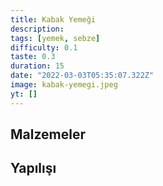```yaml
---
title: Kabak Yemeği
description:
tags: [yemek, sebze]
difficulty: 0.1
taste: 0.3
duration: 15
date: "2022-03-03T05:35:07.322Z"
image: kabak-yemegi.jpeg
yt: []
---
```


## Malzemeler

## Yapılışı
